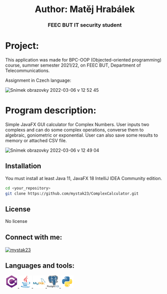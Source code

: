 <h1 align="center">Author: Matěj Hrabálek</h1>
<h3 align="center">FEEC BUT IT security student</h3>

# Project:

This application was made for BPC-OOP (Objected-oriented programming) course, summer semester 2021/22, on FEEC BUT, Department of Telecommunications.

Assignment in Czech language:

<img width="538" alt="Snímek obrazovky 2022-03-06 v 12 52 45" src="https://user-images.githubusercontent.com/83549436/156921862-2e313d4c-ecec-4821-a1a3-e9bc45b1cc34.png">

# Program description:

Simple JavaFX GUI calculator for Complex Numbers. 
User inputs two complexs and can do some complex operations, converse them to algebraic, goniometric or exponential. User can also save some results to memory or attached CSV file.

<img width="541" alt="Snímek obrazovky 2022-03-06 v 12 49 04" src="https://user-images.githubusercontent.com/83549436/156921740-b952bde7-246a-48aa-bdee-387bebbeb4ea.png">

## Installation

You must install at least Java 11, JavaFX 18 IntelliJ IDEA Community edition.

```bash
cd <your_repository>
git clone https://github.com/mystak23/ComplexCalculator.git
```

## License
No license

## Connect with me:
<p align="left">
<a href="https://twitter.com/mystak23" target="blank"><img align="center" src="https://raw.githubusercontent.com/rahuldkjain/github-profile-readme-generator/master/src/images/icons/Social/twitter.svg" alt="mystak23" height="30" width="40" /></a>
</p>

## Languages and tools:

<p align="left"> <a href="https://www.w3schools.com/cs/" target="_blank" rel="noreferrer"> <img src="https://raw.githubusercontent.com/devicons/devicon/master/icons/csharp/csharp-original.svg" alt="csharp" width="40" height="40"/> </a> <a href="https://www.java.com" target="_blank" rel="noreferrer"> <img src="https://raw.githubusercontent.com/devicons/devicon/master/icons/java/java-original.svg" alt="java" width="40" height="40"/> </a> <a href="https://www.mysql.com/" target="_blank" rel="noreferrer"> <img src="https://raw.githubusercontent.com/devicons/devicon/master/icons/mysql/mysql-original-wordmark.svg" alt="mysql" width="40" height="40"/> </a> <a href="https://www.postgresql.org" target="_blank" rel="noreferrer"> <img src="https://raw.githubusercontent.com/devicons/devicon/master/icons/postgresql/postgresql-original-wordmark.svg" alt="postgresql" width="40" height="40"/> </a> <a href="https://www.python.org" target="_blank" rel="noreferrer"> <img src="https://raw.githubusercontent.com/devicons/devicon/master/icons/python/python-original.svg" alt="python" width="40" height="40"/> </a> </p>
